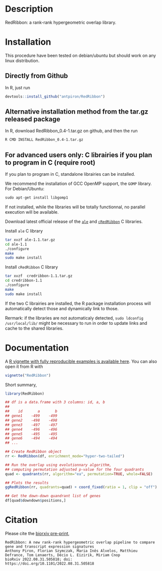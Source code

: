 # Description

RedRibbon: a rank-rank hypergeometric overlap library.

# Installation

This procedure have been tested on debian/ubuntu but should work on any linux distribution.

## Directly from Github

In R, just run

```R
devtools::install_github("antpiron/RedRibbon")
```


## Alternative installation method from the tar.gz released package

In R, download RedRibbon_0.4-1.tar.gz on github, and then the run

```bash
R CMD INSTALL RedRibbon_0.4-1.tar.gz
```


## For advanced users only: C librairies if you plan to program in C (require root)

If you plan to program in C, standalone librairies can be installed.

We recommend the installation of GCC OpenMP support, the `GOMP` library. For Debian/Ubuntu:

```R
sudo apt-get install libgomp1
```

If not installed, while the libraries will be totally functionnal, no parallel execution will be available.


Download latest official release of the [`ale`](https://github.com/antpiron/ale) and
[`cRedRibbon`](https://github.com/antpiron/cRedRibbon) C libraries.


Install `ale` C library

```bash
tar xvzf ale-1.1.tar.gz
cd ale-1.1
./configure
make
sudo make install
```

Install `cRedRibbon` C library

```bash
tar xvzf  credribbon-1.1.tar.gz
cd credribbon-1.1
./configure
make
sudo make install
```

If the two C librairies are installed, the R package installation process will automatically detect those and dynamically link to those.

Rermark: if the libraries are not automaticaly detected, `sudo ldconfig /usr/local/lib/` might be necessary to run in order to update links and cache to the shared libraries.

# Documentation

A [R vignette with fully reproducible examples is available here](https://antpiron.github.io/RedRibbon.html). You can also open it from R with

```R
vignette("RedRibbon")
```


Short summary,

```R
library(RedRibbon)

## df is a data.frame with 3 columns: id, a, b
## 
##    id 	   a 	   b
## gene1 	-499 	-499
## gene2 	-498 	-498
## gene3 	-497 	-497
## gene4 	-496 	-496
## gene5 	-495 	-495
## gene6 	-494 	-494 
## ...

## Create RedRibbon object
rr <- RedRibbon(df, enrichment_mode="hyper-two-tailed")

## Run the overlap using evolutionnary algorithm,
## computing permutation adjusted p-value for the four quadrants
quad <- quadrants(rr, algorithm="ea", permutation=TRUE, whole=FALSE)

## Plots the results
ggRedRibbon(rr, quadrants=quad) + coord_fixed(ratio = 1, clip = "off")

## Get the down-down quandrant list of genes
df[quad$downdown$positions,]
```


# Citation

Please cite the [biorxiv pre-print](https://doi.org/10.1101/2022.08.31.505818),

```text
RedRibbon: A new rank-rank hypergeometric overlap pipeline to compare gene and transcript expression signatures
Anthony Piron, Florian Szymczak, Maria Inês Alvelos, Matthieu Defrance, Tom Lenaerts, Décio L. Eizirik, Miriam Cnop
bioRxiv 2022.08.31.505818; doi: https://doi.org/10.1101/2022.08.31.505818 
```
